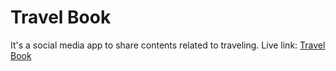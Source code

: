 # Travel Book
It's a social media app to share contents related to traveling. Live link: [Travel Book](https://travel-book-client.vercel.app/)
